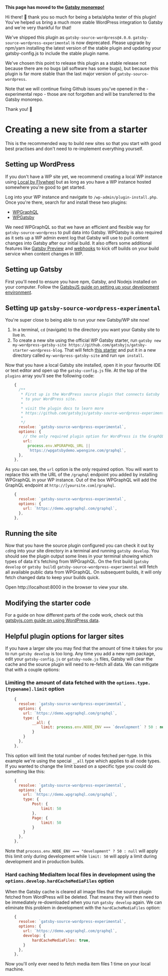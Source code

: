 **This page has moved to the [Gatsby monorepo!](https://github.com/gatsbyjs/gatsby/tree/master/packages/gatsby-source-wordpress/docs/tutorials/creating-a-new-site-from-a-starter.md)**

Hi there! 👋 thank you so much for being a beta/alpha tester of this plugin!
You've helped us bring a much more stable WordPress integration to Gatsby and we're very thankful for that!

We've shipped this plugin as `gatsby-source-wordpress@4.0.0`.
`gatsby-source-wordpress-experimental` is now deprecated.
Please upgrade by npm/yarn installing the latest version of the stable plugin and updating your gatsby-config.js to include the stable plugin name.

We've chosen this point to release this plugin as a stable release not because there are no bugs (all software has some bugs), but because this plugin is far more stable than the last major version of `gatsby-source-wordpress`.

Note that we will continue fixing Github issues you've opened in the -experimental repo - those are not forgotten and will be transferred to the Gatsby monorepo.

Thank you! 💜



# Creating a new site from a starter

This is the recommended way to build new sites so that you start with good best practises and don't need to re-implement everything yourself.

## Setting up WordPress

If you don't have a WP site yet, we recommend creating a local WP instance using [Local by Flywheel](https://localwp.com/) but as long as you have a WP instance hosted somewhere you're good to get started.

Log into your WP instance and navigate to `/wp-admin/plugin-install.php`. Once you're there, search for and install these two plugins:

- [WPGraphQL](https://wordpress.org/plugins/wp-graphql/)
- [WPGatsby](https://wordpress.org/plugins/wp-gatsby/)

We need WPGraphQL so that we have an efficient and flexible way for `gatsby-source-wordpress` to pull data into Gatsby.
WPGatsby is also required as it sets up a WP admin event log that Gatsby will use to pull content changes into Gatsby after our initial build. It also offers some additional features like [Gatsby Preview](../features/preview.md) and [webhooks](./configuring-wp-gatsby.md) to kick off builds on your build service when content changes in WP.

## Setting up Gatsby

First you'll need to ensure you have npm, Gatsby, and Nodejs installed on your computer. Follow the [GatsbyJS guide on setting up your development environment](https://www.gatsbyjs.com/docs/tutorial/part-zero/).

## Setting up `gatsby-source-wordpress-experimental`

You're super close to being able to run your new Gatsby/WP site now!

1. In a terminal, `cd` (navigate) to the directory you want your Gatsby site to live in.
2. To create a new site using the official WP Gatsby starter, run `gatsby new my-wordpress-gatsby-site https://github.com/gatsbyjs/gatsby-starter-wordpress-blog`. That will fetch [this starter](https://github.com/gatsbyjs/gatsby-starter-wordpress-blog) and put it in a new directory called `my-wordpress-gatsby-site` and run `npm install`.

Now that you have a local Gatsby site installed, open it in your favourite IDE or text editor and open up the `gatsby-config.js` file.
At the top of the `plugins` array you'll see the following code:

```js
    {
      /**
       * First up is the WordPress source plugin that connects Gatsby
       * to your WordPress site.
       *
       * visit the plugin docs to learn more
       * https://github.com/gatsbyjs/gatsby-source-wordpress-experimental/blob/master/README.md
       *
       */
      resolve: `gatsby-source-wordpress-experimental`,
      options: {
        // the only required plugin option for WordPress is the GraphQL url.
        url:
          process.env.WPGRAPHQL_URL ||
          `https://wpgatsbydemo.wpengine.com/graphql`,
      },
    },
```

As you can see, the `url` option is the only required option. You will want to replace this with the URL of the `/graphql` endpoint you added by installing WPGraphQL in your WP instance. Out of the box WPGraphQL will add the GraphQL endpoint at `http://[yoursite.com]/graphql`.

```js
    {
      resolve: `gatsby-source-wordpress-experimental`,
      options: {
        url: `https://demo.wpgraphql.com/graphql`,
      },
    },
```

## Running the site

Now that you have the source plugin configured you can check it out by `cd`ing into your site directory in a terminal and running `gatsby develop`. You should see the plugin output some lines in your terminal showing which types of data it's fetching from WPGraphQL. On the first build (`gatsby develop` or `gatsby build`) `gatsby-source-wordpress-experimental` will fetch all available public data from WPGraphQL. On subsequent builds, it will only fetch changed data to keep your builds quick.

Open http://localhost:8000 in the browser to view your site.

## Modifying the starter code

For a guide on how different parts of the code work, check out this [gatsbyjs.com guide on using WordPress data](https://www.gatsbyjs.com/docs/how-to/sourcing-data/sourcing-from-wordpress/#using-wordpress-data).

## Helpful plugin options for larger sites

If you have a larger site you may find that the amount of time it takes for you to run `gatsby develop` is too long. Any time you add a new npm package, edit your `gatsby-config.js` or `gatsby-node.js` files, Gatsby will clear the cache and the source plugin will need to re-fetch all data. We can mitigate that with a couple options:

### Limiting the amount of data fetched with the `options.type.[typename].limit` option

```js
    {
      resolve: `gatsby-source-wordpress-experimental`,
      options: {
        url: `https://demo.wpgraphql.com/graphql`,
        type: {
            __all: {
                limit: process.env.NODE_ENV === `development` ? 50 : null
            }
        }
      },
    },
```

This option will limit the total number of nodes fetched per-type. In this example we're using the special `__all` type which applies to all node types. If you wanted to change the limit based on a specific type you could do something like this:

```js
    {
      resolve: `gatsby-source-wordpress-experimental`,
      options: {
        url: `https://demo.wpgraphql.com/graphql`,
        type: {
            Post: {
                limit: 50
            },
            Page: {
                limit: 50
            }
        }
      },
    },
```

Note that `process.env.NODE_ENV === "development" ? 50 : null` will apply this limit only during development while `limit: 50` will apply a limit during development and in production builds.

### Hard caching MediaItem local files in development using the `options.develop.hardCacheMediaFiles` option

When the Gatsby cache is cleared all image files that the source plugin fetched from WordPress will be deleted. That means they will then need to be immediately re-downloaded when you run `gatsby develop` again. We can eliminate this problem in development with the `hardCacheMediaFiles` option:

```js
    {
      resolve: `gatsby-source-wordpress-experimental`,
      options: {
        url: `https://demo.wpgraphql.com/graphql`,
        develop: {
            hardCacheMediaFiles: true,
        }
      },
    },
```

Now you'll only ever need to fetch media item files 1 time on your local machine.
